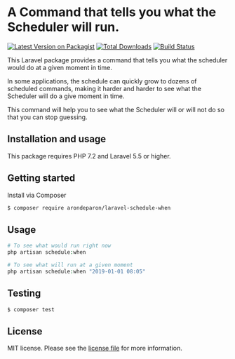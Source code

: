 # A Command that tells you what the Scheduler will run.

[![Latest Version on Packagist][ico-version]][link-packagist]
[![Total Downloads][ico-downloads]][link-downloads]
[![Build Status][ico-travis]][link-travis]

This Laravel package provides a command that tells you what the scheduler would do at a given moment in time.

In some applications, the schedule can quickly grow to dozens of scheduled commands, making it harder
and harder to see what the Scheduler will do a give moment in time.

This command will help you to see what the Scheduler will or will not do so that you can stop guessing.

## Installation and usage
This package requires PHP 7.2 and Laravel 5.5 or higher.

## Getting started
Install via Composer

``` bash
$ composer require arondeparon/laravel-schedule-when
```

## Usage

``` php
# To see what would run right now
php artisan schedule:when

# To see what will run at a given moment
php artisan schedule:when "2019-01-01 08:05"
```

## Testing

``` bash
$ composer test
```

## License

MIT license. Please see the [license file](license.md) for more information.

[ico-version]: https://img.shields.io/packagist/v/arondeparon/laravel-schedule-when.svg?style=flat-square
[ico-downloads]: https://img.shields.io/packagist/dt/arondeparon/laravel-schedule-when.svg?style=flat-square
[ico-travis]: https://img.shields.io/travis/arondeparon/laravel-schedule-when/master.svg?style=flat-square
[ico-styleci]: https://styleci.io/repos/12345678/shield

[link-packagist]: https://packagist.org/packages/arondeparon/laravel-schedule-when
[link-downloads]: https://packagist.org/packages/arondeparon/laravel-schedule-when
[link-travis]: https://travis-ci.org/ArondeParon/laravel-schedule-when
[link-author]: https://github.com/arondeparon
[link-contributors]: ../../contributors
